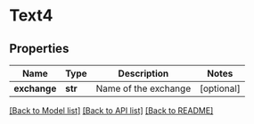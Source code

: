 # Text4

## Properties
Name | Type | Description | Notes
------------ | ------------- | ------------- | -------------
**exchange** | **str** | Name of the exchange | [optional] 

[[Back to Model list]](../README.md#documentation-for-models) [[Back to API list]](../README.md#documentation-for-api-endpoints) [[Back to README]](../README.md)


